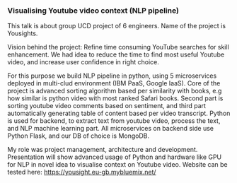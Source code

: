 ### Visualising Youtube video context (NLP pipeline)	

This talk is about group UCD project of 6 engineers. Name of the project is Yousights. 

Vision behind the project: Refine time consuming YouTube searches for skill enhancement. 
We had idea to reduce the time to find most useful Youtube video, and increase user confidence in right choice. 

For this purpose we build NLP pipeline in python, using 5 microservices deployed in multi-clud environment (IBM PaaS, Google IaaS). Core of the project is advanced sorting algorithm based per similarity with books, e.g how similar is python video with most ranked Safari books. Second part is sorting youtube video comments based on sentiment, and third part automatically generating table of content based per video transcript.
Python is used for backend, to extract text from youtube video, process the text, and NLP machine learning part. 
All microservices on backend side use Python Flask, and our DB of choice is MongoDB.

My role was project management, architecture and development. 
Presentation will show advanced usage of Python and hardware like GPU for NLP in novel idea to visualise context on Youtube video.
Website can be tested here: https://yousight.eu-gb.mybluemix.net/
